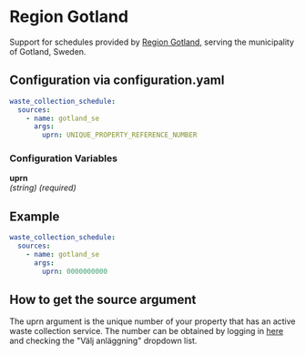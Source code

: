 # Region Gotland

Support for schedules provided by [Region Gotland](https://gotland.se/), serving the municipality of Gotland, Sweden.

## Configuration via configuration.yaml

```yaml
waste_collection_schedule:
  sources:
    - name: gotland_se
      args:
        uprn: UNIQUE_PROPERTY_REFERENCE_NUMBER
```

### Configuration Variables

**uprn**  
*(string) (required)*

## Example

```yaml
waste_collection_schedule:
  sources:
    - name: gotland_se
      args:
        uprn: 0000000000
```

## How to get the source argument

The uprn argument is the unique number of your property that has an active waste collection service. The number can be obtained by logging in [here](https://edpfuture.gotland.se/FutureWeb/MyServices/SelectBuilding) and checking the "Välj anläggning" dropdown list.
